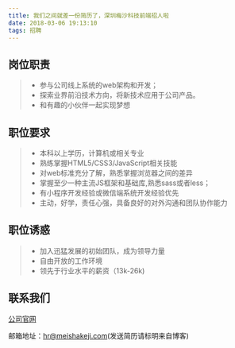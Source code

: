 ```yaml
---
title: 我们之间就差一份简历了，深圳梅沙科技前端招人啦
date: 2018-03-06 19:13:10
tags: 招聘
---
```


## 岗位职责

> * 参与公司线上系统的web架构和开发；
> * 探索业界前沿技术方向，将新技术应用于公司产品。
> * 和有趣的小伙伴一起实现梦想

## 职位要求

> * 本科以上学历，计算机或相关专业
> * 熟练掌握HTML5/CSS3/JavaScript相关技能
> * 对web标准充分了解，熟悉掌握浏览器之间的差异
> * 掌握至少一种主流JS框架和基础库,熟悉sass或者less；
> * 有小程序开发经验或微信端系统开发经验优先
> * 主动，好学，责任心强，具备良好的对外沟通和团队协作能力

## 职位诱惑

> * 加入迅猛发展的初始团队，成为领导力量
> * 自由开放的工作环境
> * 领先于行业水平的薪资（13k-26k)

## 联系我们
[公司官网](https://www.meishakeji.com/)

邮箱地址：hr@meishakeji.com(发送简历请标明来自博客)
